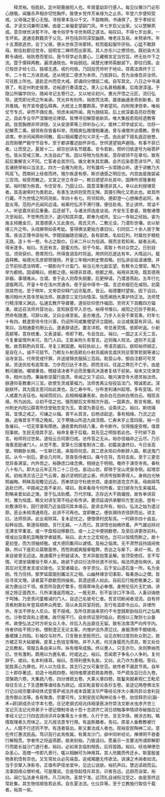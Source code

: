 <!-- { "loadSidebar": true } -->
　　释灵裕。俗姓赵。定州钜鹿曲阳人也。年居童幼异行感人。每见仪像沙门必形心随敬。闻屠杀声相亦切怆胸怀。致使乡党传芳亲缘为之止杀。年登六岁便知受戒。父母强之誓心无毁。寻授章本及以千文。不盈晦朔。书诵俱了。至于孝经论语。才读文词兼明注解。由是二亲偏爱望嗣门风。年七岁启父出家。父以慧解夙成。意宗继世决誓不许。唯令俗学专寻世务碍之道法。裕叹曰。不得七岁出家。一生坏矣。遂通览群籍资于父兄。并包括异同深契幽赜。唯老庄及易。未预承传。年十五潜欲逃世。会丁父艰。便从世疾苫块萦转。杖而能起服毕厌俗。心猛不敢辞母。默往赵郡应觉寺。投明宝二禅师而出家焉。其人亦东川之摽领也。既初染大法敕令诵经。裕执卷而誓曰。我今将学必先要心。三藏微言定当穷旨。终无处中下之流。暨于儒释两教。遍须通晓也。年始弱冠。闻慧光律师英猷邺下。即往归禀。会已殁世才经七日。独嗟无遇。戒约何依。乃回投凭师听于地论。荏苒法席终于三年。二十有二方进具戒。还从明宝二德求为本师。乃皆辞曰。吾为汝缘吾非汝师。可往胜上所也。遂赴定州而受大戒。即诵四分僧祇二戒。自写其文。八日之中书诵俱了。有定州刺史侯景。访裕道行奏请度之。隶入公名甚相器重。后南游漳滏。于隐公所偏学四分。随闻寻记五卷行之。又以地论初兴。惠光开悟之元匠。流衍弘导。道凭即光师之所亲承。凭光并有别传。裕依凭法席。晨夜幽通发奇剖新者。皆共推揖。有齐宣帝盛弘释典。大统法上势覆群英。学者望风。向附用津侥幸。唯裕仗节专贞。卓然不偶伦类。但虑未闻所闻。用为翘结耳。后上统深委高亮钦而敬之。自此专业华严涅槃地论律部。皆博寻旧解穿凿新异。唯大集般若观经遗教等疏。拔思胸襟非师讲授。又从安游荣等三师听杂心义。嵩林二师学成实论。功将一纪解贯二乘。纲领有存皆备科举。而精爽弘赡理相兼通。曾与诸僧共谈儒教。旁有讲席。参涉间闻两听同散。竟以相闻覆述句义并无一遗。由此邺下擅名遐迩驰誉。且而刚梗严毅守节自专。至于都讲覆述励怀非任。世供道望销声避隐。有事不获已者。让而受之。夏居十二。邺京创讲名节既着。言令若新。预听归依遂号为裕菩萨也。皆从受戒三聚。大法自此广焉。因以导物为恒务矣。意存纲领不在章句。致有前后重解言义不同。亡筌者会其宗归。循文者失其宏趣。会齐后染患愿讲华严。昭玄诸统举裕以当法主。四方一会雅为称先。时有雄鸡一头常随众听。逮于讲散乃大鸣高飞。西南树上经夜而终。俄尔疾遂有瘳。斯亦通感之明应也。内宫由是施袈裟三百领。裕受而散之。文宣之世立寺非一。敕召德望并处其中。国俸所资隆重相架。裕时郁为称首。令住官寺。乃固让曰。国意深重德非其人。幸以此利授堪受者。其高谢荣时为类若此。有善生法供则受而无惮。其摄引陶化又若此也。故其所行藏。不为世情之所同测矣。年四十有七。将邻知命。便即澄一心想禅虑岩阿。未盈炎溽。范阳卢氏闻风远请。裕乘时弘济不滞行理。便往赴焉。至止讲供。常溢千人。听徒嘉庆前后重叠。后还邺下。与诸法师连座谈说。齐安东王娄睿。致敬诸僧次至裕前。不觉怖而流汗。退问知其异度。即奉为戒师。宝山一寺裕之经始。睿为施主倾撒金贝。其潜德感人又此类也。周氏灭齐。二教沦没。乃潜形世壤。衣以斩缞三升之布。头绖麻带如丧考妣。誓得佛法更始方袭旧仪。引同侣二十余人居于聚落。夜谈正理书读俗书。学既探幽随览缀述。各有部类。名如后列。时属俭岁粮粒无路。造卜书一卷。令占之取价。日米二升以为恒调。既而言若知来。疑者丛闹。得米遂多。裕曰。先民有言。舐蜜刃伤。验于今矣。索取卜书对众焚之。日别自往。须臾获价。卷席而归。所得食调及时将返。用供同厄遂达有年。大隋运兴。载昌释教。裕德光先彦即预搜扬。开皇三年相州刺史樊叔略。创弘讲会延请诸僧。并立节前标遗法明寄。一期影向千计盈门。裕当元帝允副玄望。有敕令立僧官。略乃举为都统。因语略曰。统都之德。裕德非其德。统都之用。裕用非其用。既其德用非器。事理难从。佥谓。舍于此人则荐失纲要。后更伸请。乃潜游燕赵。五年行化道振两河。开皇十年在洺州灵通寺。夜于庭中得书一牒。言述命报厄在咸阳。初莫测其然也。至于明年。文帝崇仰释门远讯髦彦。皆云。裕德覆时望矣。因下诏曰。敬问相州大慈寺灵裕法师。朕遵崇三宝归向情深。恒愿阐扬大乘护持正法。法师梵行精淳理义渊远。弘通玄教开导聋瞽。道俗钦仰思作福田。京师天下具瞻四方辐凑。故远召法师共营功业。宜知朕意早入京也。裕得书惟曰。咸阳之厄验于斯矣。然命有随遭。可辞以疾。又曰业缘至矣。圣亦难违。乃步入长安不乘官乘。时年七十有四。敕遣劳待令住兴善。仍诏所司咸集僧望评立国统。众议咸属莫有异词。裕笑曰。当相通委何用云云。遂表辞请还。置言详核。帝览表究情。依即听返。仆射高颖等。意存统重。又表请留。帝即下敕。令且住此。裕曰。一国之主义无二言。今复重留情所未可。告门人曰。王臣亲附久有誓言。近则侮人轻法。退则不无遥敬。故吾斟酌向背耳。寻复三敕固邀。裕较执如上。帝语苏威曰。朕知裕师纲正。是自在人。诚不可屈节。乃敕左仆射高颖右仆射苏威纳言虞庆则总管贺若弼等诸公诣寺宣旨。代帝受戒忏罪。并送绫锦衣服绢三百段。助营山寺。御自注额可号灵泉。资送优给有逾常准。力步而归达于本邑。顾而言曰。往返之弊厄不亡乎。由是敕问屡驰。嚫锡重沓。稽疑请决者不远而至餐风沐道者复结于前矣。裕末又住演空寺。相州治西。秉操弥坚履行逾肃。帝闻之又下诏曰。敬问演空寺大德灵裕法师。朕遵仰圣教重兴三宝。欲使生灵咸蒙福力。法师舍离尘俗投旨法门。精诚若此。深副朕怀。其为国主思问如此类也。及仁寿中年。分布舍利诸州起塔。多有变瑞。时人咸嘉为吉征也。裕闻而叹曰。此相祸福兼表矣。由杂白花白树白塔白云。相现吉缘。所为凶兆。众初不信之也。俄而献后文帝相次升遐。一国素衣。斯言有据。相州刺史内阳公薛胄所住堂础忽变为玉。胄谓为善征也。设斋庆之。裕曰。斯琉璃耳。宜慎之戒之。可禳之以福。胄不从其言。后杨谅起逆。事有相缘。乃流之边裔。追悔昔言不慎之晚矣。又于寒陵山所造九级浮图。仁寿末岁止营四层。裕一旦急催曰。一切无常事有障绝。通夜累构将结八重。命令断作。仅得施座安橙。值晋阳事故。生民无措其手足。裕命复悬于后载。其先见之明皆若此也。于时邺下昌言。裕师将过世矣。道俗云合同禀归戒。访传音之无从。裕亦信福命之云尽。乃示诲善恶励诸门人。从觉不愈。至第七日援笔制诗二首。初篇哀速终曰。今日坐高堂。明朝卧长棘。一生聊已竟。来报将何息。其二悲永殒曰命断辞人路。骸送鬼门前。从今一别后。更会几何年。至夜告侍者曰。痛今在背。吾将去矣。至于三更忽觉异香满室。内外惊之。裕静虑口缘念佛。相继达于明相。奄终于演空寺焉。春秋八十有八。即大业元年正月二十二日也。哀动山世。即殡于宝山灵泉寺侧。起塔崇焉。初裕清贞洁己正气云霄。器识坚明抗迹尘表。师资传授斯寄得人。身佩白光映照幽晦。眄睐高视瞻见远近。而奉禁自守杜绝世烦。虔虔附道克念齐圣。母病绵笃追赴已终。中路闻之竟不亲对。嗟曰。我来看母今何所看。宜归邺寺为生来福耳。割略亲爱如此之类。至于弘法轨模。万代宗辖。志存远大不扃偏授。故有单讲双时。雅为恒度。略文对讲生常不经必有传讲。要须延请供承颙仰方登法座。尝有一处敷演将半。因行游观乃近韭园问其本缘云。是讲主所有。裕曰。弘法之始为遣过原。恶业未倾清通焉在。此讲不可再也。宜即散之。便执锡持衣径辞而出。讲主曰。法师但讲。此业易除耳。复未足忧之。便借倩村民犁具。一时耕杀四十亩韭。拟种谷田。斯道俗相依。言行无越。一人而已。其讲悟也始微终着。声气雄远辩对无滞言罕重宣。或一字盘桓动移数日。或一上之中便销数卷。及至后讲更改前科。增减出没乘机显晦致学者疑焉。裕曰。此大士之宏规也。岂可以恒情而断之。故十夏初登。而为领袖倾敬。或大德同集间以谑情。及裕之临席。无不肃然自持諠闹攸静。所以下座尼众莫敢面参。而性刚威爽服章粗弊。贵达之与厮下。承对一焉。去来自彼曾无迎送。故通儒开士积疑请决。艺术异能抱策呈解。皆顶受绝叹。言不写情。可谓坐镇雅俗于斯人矣。故邺下谚曰衍法师伏道不伏俗。裕法师道俗俱伏。诚其应对无思发言成论故也。又营诸福业。寺宇灵仪。后于宝山造石龛一所。名为金刚。性力住持。那罗延窟面别鑴法灭之相。山幽林竦言切事彰。每春游山之僧。皆往寻其文理。读者莫不歔欷而持操矣。其遗迹感人如此。自前后行施悲敬兼之。袈裟为惠出过千领。疾苦所及医疗繁多。但得厚味先必奉僧。身预伦伍片无贮纳。讲授之隙正面西方。凡所涕涶返而咽之。一报无弃。形不妄涉口不净词。人畜训诲绝于呵捶。乃至责问童稚诫约门人。自述己名彼号仁者。苦言切断闻者泪流。自有师资希附斯轨年登耳顺养众两堂。简以未具异室将抚。言行有滥即令出众。非律所许。寺法不停女人尼众。誓不授戒。及所住房由来禁约不令登践斯励俗后代之弘略也。沙弥受具和上德难。故尽报不行。自余师证至时临众。若授以三聚则七众备传。故使弘法之时方听女众入寺。并后入先出直往无留。致有法席清严向传宇内。侍者供给不预沙弥。僧制澄正无论主客。内惟护法外肃愆过。身服清修不御绫绮。垂裙踝上四指。衫袖仅与肘齐。只支极长至胫而已。设见衣制过度则处众割之。故方裙正背大毡被褥。皮革上色钱宝等物。并不入房。何况身履而为资具。斯又处俭之后教矣。常服五条由来以布。纵有缯帛成施。终以惠人。只支亦尔。余则弊纳而已。世有激刺。颇用以为邀名者。时或达之。裕曰。吾闻君子争名小人争利。复何辞乎。或曰。名本利缘耳。裕曰。吾得利便失名矣。又曰。此乃诈为善相。答曰。犹胜真心为罪也。时人以为佳言。其志行之仪可垂世范。故传者不漏其节焉。自年三十即存著述。初造十地疏四卷。地持维摩波若疏各两卷。华严疏及旨归合九卷。涅槃疏六卷。大集疏八卷。四分律疏五卷。大乘义章四卷。胜鬘央掘寿观仁王毗尼母往生论上下生遗教等诸经各为疏记。成实毗昙智论各抄五卷。圣迹记两卷佛法东行记众经宗要译经体式受菩萨戒法并戒本首尾注华严等经论序大小乘同异论舍利目连传御众法等。各有聚类。宗要可传。又制安民论陶神论各十卷。劝信释宗论[穀-禾+卵]卵成杀论字本七卷。庄记老纲式经兆纬相录医决符禁法文断水虫序齐世三宝记灭法记光师弟子十德记僧制寺诰十怨十志颂齐亡消日颂触事申情颂寺破报应记孝经义记三行四去颂诗评并杂集等五十余卷。久行于世。言无华侈。微涉古制。略情取理者久而味之。又凡授法意专行用。有返斯趣者。告曰。原圣人垂教教被行人。人既不行还同不学。有违者驱出。斯又重法成人者也。观裕安民陶神二论。意在传灯惠流民品。笃识高行此焉攸属。有黄龙沙门。邺中同听经论。禅律罔不吞委行解相贯。学者传之将返燕郡。故来别裕。乃致请曰。愿垂示一言要法所谓即解即行而能长益沙门道行者。裕曰。必如来言临别相告。后将首路。裕曰。经诰禅律恐杂圣心。高僧一传即凡景行。辄以相酬可为神用耳。其人欣戴赍传还乡。斯寔殷鉴物表机悟有宗也。又生常处众必先端首。说戒羯磨无传欲法。讽谏之术闻者如流。当于京辇入净影寺。正值布萨径坐堂中。见远公说欲。裕抗声曰。慧远读疏而云。法事因缘众僧听戒。可是魔说。合座惊起怪斥其言。识者告远。远趋而诣堂。裕曰。闻仁弘法身令易传。凡习尚欣。圣禁宁准。远顶礼自诫衔泣受之。由是至终远常赴集。其生物信顺皆若此焉。自东夏法流。化仪异等。至于立教施行取信千载者。裕其一矣。
